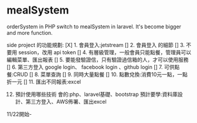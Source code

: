 # mealSystem
orderSystem in PHP switch to mealSystem in laravel. It's become bigger and more function.


side project 的功能規劃:
[X] 1. 會員登入:jetstream
[] 2. 會員登入 的細節
[] 3. 不要用 session，改用 api token
[] 4. 有層級管理，一般會員只能點餐，管理員可以編輯菜單、匯出報表
[] 5. 要能發驗證信，只有驗證過信箱的人，才可以使用服務
[] 6. 第三方登入 google login、 facebook login 、github login
[] 7. 可供點餐:CRUD
[] 8. 菜單查詢
[] 9. 同時大量點餐
[] 10. 點數兌換:消費10元一點，一點折一元
[] 11. 匯出不同報表:excel

12. 預計使用哪些技術
會的:php、laravel基礎、bootstrap
預計要學:資料庫設計、第三方登入、AWS佈署、匯出excel

11/22開始- 
